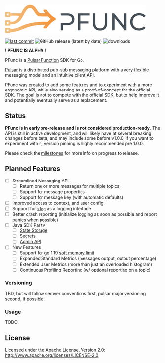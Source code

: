 ![logo](.github/pfunc.svg)

[![last commit](https://img.shields.io/github/last-commit/flowchartsman/pfunc?style=plastic)](https://github.com/flowchartsman/pfunc/commits/master)
![GitHub release (latest by date)](https://img.shields.io/github/v/release/flowchartsman/pfunc?label=Latest%20Release&style=plastic)
![downloads](https://img.shields.io/github/downloads/flowchartsman/pfunc/total?style=plastic)

**! PFUNC IS ALPHA !**

PFunc is a [Pulsar Function](https://pulsar.apache.org/docs/next/functions-overview/) SDK for Go.

[Pulsar](https://pulsar.apache.org/) is a distributed pub-sub messaging platform with a very flexible messaging model and an intuitive client API.

PFunc was created to add some features and to experiment with a more ergonomic API, while also serving as a proof-of-concept for the official SDK. The goal is not to compete with the official SDK, but to help improve it and potentially eventually serve as a replacement.

## Status

**PFunc is in early pre-release and is not considered production-ready**. The API is still in active development, and will likely have at several breaking changes before beta, and may include some before v1.0.0. If you want to experiment with it, version pinning is highly recommended pre 1.0.0.

Please check the [milestones](https://github.com/flowchartsman/pfunc/milestones?with_issues=yes) for more info on progress to release.

## Planned Features

- [ ] Streamlined Messaging API
  - [ ] Return one or more messages for multiple topics
  - [ ] Support for message properties
  - [ ] Support for message key (with automatic defaults)
- [ ] Improved access to context, and user config
- [ ] Support for [`slog`](https://pkg.go.dev/golang.org/x/exp/slog) as a logging interface
- [ ] Better crash reporting (initialize logging as soon as possible and report panics when possible)
- [ ] Java SDK Parity
  - [ ] [State Storage](https://pulsar.apache.org/docs/next/functions-develop-state/)
  - [ ] [Secrets](https://pulsar.apache.org/docs/next/functions-develop-security/)
  - [ ] [Admin API](https://pulsar.apache.org/docs/next/functions-develop-admin-api/)
- [ ] New Features
  - [ ] Support for go 1.19 [soft memory limit](https://github.com/golang/go/issues/48409)
  - [ ] Expanded Standard Metrics (messages output, output percentage)
  - [ ] Extended User Metrics (more than just an overloaded histogram)
  - [ ] Continuous Profiling Reporting (w/ optional reporting on a topic)

### Versioning

TBD, but will follow semver conventions first, pulsar major versioning second, if possible.

### Usage

TODO

## License

Licensed under the Apache License, Version 2.0: http://www.apache.org/licenses/LICENSE-2.0
